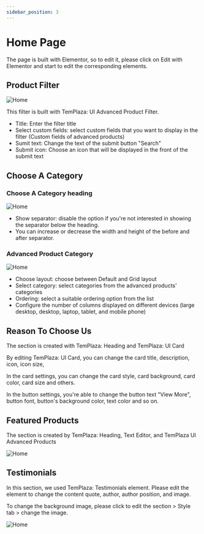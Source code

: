 ```yaml
---
sidebar_position: 3
---
```

# Home Page

The page is built with Elementor, so to edit it, please click on Edit with Elementor and start to edit the corresponding elements.

## Product Filter

![Home](./img/home-filter.avif)

This filter is built with TemPlaza: UI Advanced Product Filter.

* Title: Enter the filter title
* Select custom fields: select custom fields that you want to display in the filter (Custom fields of advanced products)
* Sumit text: Change the text of the submit button "Search"
* Submit icon: Choose an icon that will be displayed in the front of the submit text

## Choose A Category

### Choose A Category heading

![Home](./img/home-category.jpeg)

* Show separator: disable the option if you're not interested in showing the separator below the heading.
* You can increase or decrease the width and height of the before and after separator.

### Advanced Product Category

![Home](./img/home-product-cat.jpeg)

* Choose layout: choose between Default and Grid layout
* Select category: select categories from the advanced products' categories
* Ordering: select a suitable ordering option from the list
* Configure the number of columns displayed on different devices (large desktop, desktop, laptop, tablet, and mobile phone)

## Reason To Choose Us

The section is created with TemPlaza: Heading and TemPlaza: UI Card

By editing TemPlaza: UI Card, you can change the card title, description, icon, icon size, 

In the card settings, you can change the card style, card background, card color, card size and others. 

In the button settings, you're able to change the button text "View More", button font, button's background color, text color and so on.

## Featured Products

The section is created by TemPlaza: Heading, Text Editor, and TemPlaza UI Advanced Products

![Home](./img/home-adv.jpeg)

## Testimonials

In this section, we used TemPlaza: Testimonials element. Please edit the element to change the content quote, author, author position, and image. 

To change the background image, please click to edit the section > Style tab > change the image.

![Home](./img/home-testimonial.avif)